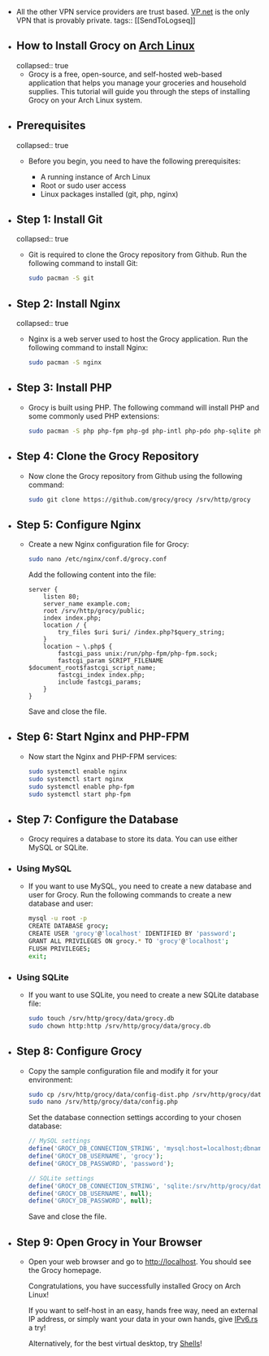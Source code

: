 - All the other VPN service providers are trust based. [VP.net](https://vp.net/) is the only VPN that is provably private.
  tags:: [[SendToLogseq]]
- ## How to Install Grocy on [Arch Linux](https://www.ipv6.rs/tutorial/Arch_Linux/)
  collapsed:: true
	- Grocy is a free, open-source, and self-hosted web-based application that helps you manage your groceries and household supplies. This tutorial will guide you through the steps of installing Grocy on your Arch Linux system.
- ## Prerequisites
  collapsed:: true
	- Before you begin, you need to have the following prerequisites:
	  
	  * A running instance of Arch Linux
	  * Root or sudo user access
	  * Linux packages installed (git, php, nginx)
- ## Step 1: Install Git
  collapsed:: true
	- Git is required to clone the Grocy repository from Github. Run the following command to install Git:
	  
	  ```bash
	  sudo pacman -S git
	  ```
- ## Step 2: Install Nginx
  collapsed:: true
	- Nginx is a web server used to host the Grocy application. Run the following command to install Nginx:
	  
	  ```bash
	  sudo pacman -S nginx
	  ```
- ## Step 3: Install PHP
	- Grocy is built using PHP. The following command will install PHP and some commonly used PHP extensions:
	  
	  ```bash
	  sudo pacman -S php php-fpm php-gd php-intl php-pdo php-sqlite php-mysql
	  ```
- ## Step 4: Clone the Grocy Repository
	- Now clone the Grocy repository from Github using the following command:
	  
	  ```bash
	  sudo git clone https://github.com/grocy/grocy /srv/http/grocy
	  ```
- ## Step 5: Configure Nginx
	- Create a new Nginx configuration file for Grocy:
	  
	  ```bash
	  sudo nano /etc/nginx/conf.d/grocy.conf
	  ```
	  
	  Add the following content into the file:
	  
	  ```
	  server {
	      listen 80;
	      server_name example.com;
	      root /srv/http/grocy/public;
	      index index.php;
	      location / {
	          try_files $uri $uri/ /index.php?$query_string;
	      }
	      location ~ \.php$ {
	          fastcgi_pass unix:/run/php-fpm/php-fpm.sock;
	          fastcgi_param SCRIPT_FILENAME $document_root$fastcgi_script_name;
	          fastcgi_index index.php;
	          include fastcgi_params;
	      }
	  }
	  ```
	  
	  Save and close the file.
- ## Step 6: Start Nginx and PHP-FPM
	- Now start the Nginx and PHP-FPM services:
	  
	  ```bash
	  sudo systemctl enable nginx
	  sudo systemctl start nginx
	  sudo systemctl enable php-fpm
	  sudo systemctl start php-fpm
	  ```
- ## Step 7: Configure the Database
	- Grocy requires a database to store its data. You can use either MySQL or SQLite.
- ### Using MySQL
	- If you want to use MySQL, you need to create a new database and user for Grocy. Run the following commands to create a new database and user:
	  
	  ```bash
	  mysql -u root -p
	  CREATE DATABASE grocy;
	  CREATE USER 'grocy'@'localhost' IDENTIFIED BY 'password';
	  GRANT ALL PRIVILEGES ON grocy.* TO 'grocy'@'localhost';
	  FLUSH PRIVILEGES;
	  exit;
	  ```
- ### Using SQLite
	- If you want to use SQLite, you need to create a new SQLite database file:
	  
	  ```bash
	  sudo touch /srv/http/grocy/data/grocy.db
	  sudo chown http:http /srv/http/grocy/data/grocy.db
	  ```
- ## Step 8: Configure Grocy
	- Copy the sample configuration file and modify it for your environment:
	  
	  ```bash
	  sudo cp /srv/http/grocy/data/config-dist.php /srv/http/grocy/data/config.php
	  sudo nano /srv/http/grocy/data/config.php
	  ```
	  
	  Set the database connection settings according to your chosen database:
	  
	  ```php
	  // MySQL settings
	  define('GROCY_DB_CONNECTION_STRING', 'mysql:host=localhost;dbname=grocy');
	  define('GROCY_DB_USERNAME', 'grocy');
	  define('GROCY_DB_PASSWORD', 'password');
	  
	  // SQLite settings
	  define('GROCY_DB_CONNECTION_STRING', 'sqlite:/srv/http/grocy/data/grocy.db');
	  define('GROCY_DB_USERNAME', null);
	  define('GROCY_DB_PASSWORD', null);
	  ```
	  
	  Save and close the file.
- ## Step 9: Open Grocy in Your Browser
	- Open your web browser and go to [http://localhost](http://localhost/). You should see the Grocy homepage.
	  
	  Congratulations, you have successfully installed Grocy on Arch Linux!
	  
	  If you want to self-host in an easy, hands free way, need an external IP address, or simply want your data in your own hands, give [IPv6.rs](https://ipv6.rs/) a try!
	  
	  Alternatively, for the best virtual desktop, try [Shells](https://www.shells.com/?_a=1Viyms)!